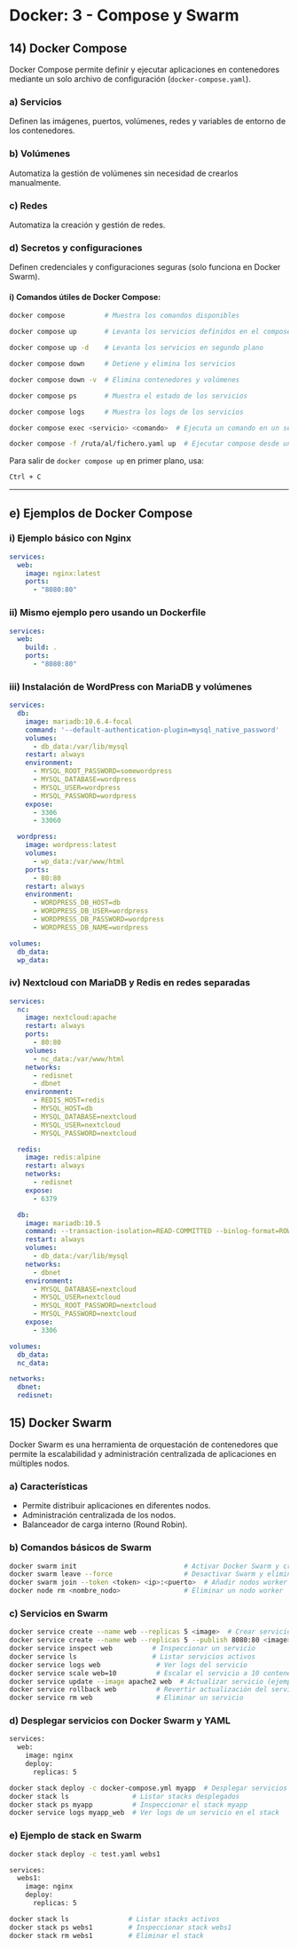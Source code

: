 # Docker: 3 - Compose y Swarm

## 14) Docker Compose

Docker Compose permite definir y ejecutar aplicaciones en contenedores mediante un solo archivo de configuración (`docker-compose.yaml`).

### a) Servicios
Definen las imágenes, puertos, volúmenes, redes y variables de entorno de los contenedores.

### b) Volúmenes
Automatiza la gestión de volúmenes sin necesidad de crearlos manualmente.

### c) Redes
Automatiza la creación y gestión de redes.

### d) Secretos y configuraciones
Definen credenciales y configuraciones seguras (solo funciona en Docker Swarm).

#### i) Comandos útiles de Docker Compose:
```sh
docker compose          # Muestra los comandos disponibles

docker compose up       # Levanta los servicios definidos en el compose file

docker compose up -d    # Levanta los servicios en segundo plano

docker compose down     # Detiene y elimina los servicios

docker compose down -v  # Elimina contenedores y volúmenes

docker compose ps       # Muestra el estado de los servicios

docker compose logs     # Muestra los logs de los servicios

docker compose exec <servicio> <comando>  # Ejecuta un comando en un servicio

docker compose -f /ruta/al/fichero.yaml up  # Ejecutar compose desde una ruta específica
```

Para salir de `docker compose up` en primer plano, usa:
```sh
Ctrl + C
```

---

## e) Ejemplos de Docker Compose

### i) Ejemplo básico con Nginx
```yaml
services:
  web:
    image: nginx:latest
    ports:
      - "8080:80"
```

### ii) Mismo ejemplo pero usando un Dockerfile
```yaml
services:
  web:
    build: .
    ports:
      - "8080:80"
```

### iii) Instalación de WordPress con MariaDB y volúmenes
```yaml
services:
  db:
    image: mariadb:10.6.4-focal
    command: '--default-authentication-plugin=mysql_native_password'
    volumes:
      - db_data:/var/lib/mysql
    restart: always
    environment:
      - MYSQL_ROOT_PASSWORD=somewordpress
      - MYSQL_DATABASE=wordpress
      - MYSQL_USER=wordpress
      - MYSQL_PASSWORD=wordpress
    expose:
      - 3306
      - 33060

  wordpress:
    image: wordpress:latest
    volumes:
      - wp_data:/var/www/html
    ports:
      - 80:80
    restart: always
    environment:
      - WORDPRESS_DB_HOST=db
      - WORDPRESS_DB_USER=wordpress
      - WORDPRESS_DB_PASSWORD=wordpress
      - WORDPRESS_DB_NAME=wordpress

volumes:
  db_data:
  wp_data:
```

### iv) Nextcloud con MariaDB y Redis en redes separadas
```yaml
services:
  nc:
    image: nextcloud:apache
    restart: always
    ports:
      - 80:80
    volumes:
      - nc_data:/var/www/html
    networks:
      - redisnet
      - dbnet
    environment:
      - REDIS_HOST=redis
      - MYSQL_HOST=db
      - MYSQL_DATABASE=nextcloud
      - MYSQL_USER=nextcloud
      - MYSQL_PASSWORD=nextcloud

  redis:
    image: redis:alpine
    restart: always
    networks:
      - redisnet
    expose:
      - 6379

  db:
    image: mariadb:10.5
    command: --transaction-isolation=READ-COMMITTED --binlog-format=ROW
    restart: always
    volumes:
      - db_data:/var/lib/mysql
    networks:
      - dbnet
    environment:
      - MYSQL_DATABASE=nextcloud
      - MYSQL_USER=nextcloud
      - MYSQL_ROOT_PASSWORD=nextcloud
      - MYSQL_PASSWORD=nextcloud
    expose:
      - 3306

volumes:
  db_data:
  nc_data:

networks:
  dbnet:
  redisnet:
```
## 15) Docker Swarm  

Docker Swarm es una herramienta de orquestación de contenedores que permite la escalabilidad y administración centralizada de aplicaciones en múltiples nodos.  

### a) Características  
- Permite distribuir aplicaciones en diferentes nodos.  
- Administración centralizada de los nodos.  
- Balanceador de carga interno (Round Robin).  

### b) Comandos básicos de Swarm  
```sh
docker swarm init                           # Activar Docker Swarm y crear nodo manager  
docker swarm leave --force                  # Desactivar Swarm y eliminar nodo manager  
docker swarm join --token <token> <ip>:<puerto>  # Añadir nodos worker  
docker node rm <nombre_nodo>                # Eliminar un nodo worker  
```

### c) Servicios en Swarm  
```sh
docker service create --name web --replicas 5 <image>  # Crear servicio con 5 réplicas  
docker service create --name web --replicas 5 --publish 8080:80 <image>  # Crear servicio y exponer puerto 8080  
docker service inspect web          # Inspeccionar un servicio  
docker service ls                   # Listar servicios activos  
docker service logs web              # Ver logs del servicio  
docker service scale web=10          # Escalar el servicio a 10 contenedores  
docker service update --image apache2 web  # Actualizar servicio (ejemplo: cambiar de nginx a apache2)  
docker service rollback web          # Revertir actualización del servicio  
docker service rm web                # Eliminar un servicio  
```
### d) Desplegar servicios con Docker Swarm y YAML

```sh
services:
  web:
    image: nginx
    deploy:
      replicas: 5
```

```sh
docker stack deploy -c docker-compose.yml myapp  # Desplegar servicios con Docker Stack  
docker stack ls                # Listar stacks desplegados  
docker stack ps myapp          # Inspeccionar el stack myapp  
docker service logs myapp_web  # Ver logs de un servicio en el stack  
```

### e) Ejemplo de stack en Swarm

```sh
docker stack deploy -c test.yaml webs1  
```

```sh
services:
  webs1:
    image: nginx
    deploy:
      replicas: 5
```

```sh
docker stack ls               # Listar stacks activos  
docker stack ps webs1         # Inspeccionar stack webs1  
docker stack rm webs1         # Eliminar el stack  
```
